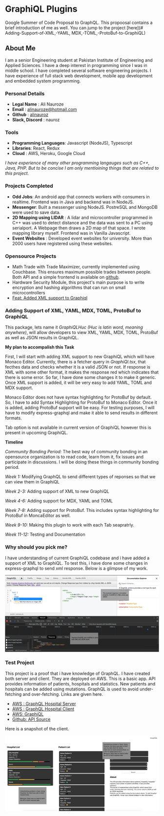 # GraphiQL Plugins

Google Summer of Code Proposal to GraphQL. This propoosal contains a brief introduction of me as well. You can jump to the project [here](# Adding-Support-of-XML,-YAML, MDX,-TOML,-ProtoBuf-to-GraphiQL)

## About Me

I am a senior Engineering student at Pakistan Institute of Engineering and Applied Sciences. I have a deep interest in programming since I was in middle school. I have completed several software engineering projects. I have experience of full stack web development, mobile app development and embedded system programming. 

### Personal Details
- **Legal Name** : Ali Nauroze
- **Email** : alinauroze@hotmail.com
- **Github** : [alinauroz](https://github.com/alinauroz)
- **Slack, Discord** : nauroz

### Tools


- **Programming Languages**: Javascript (NodeJS), Typescript
- **Libraries**: React, Redux
- **Cloud** : AWS, Heroku, Google Cloud


_I have experience of many other programming langauges such as C++, Java, PHP. But to be concise I am only mentioining things that are related to this project._

### Projects Completed

- **Odd Jobs**: An android app that connects workers with consumers in realtime. Frontend was in Java and backend was in NodeJS.
- **Messenger**: Built a messenger using NodeJS. PostreSQL and MongoDB were used to save data. 
- **2D Mapping using LIDAR** : A lidar and microcontroller programmed in C++ was used to detect distance and the data was sent to a PC using serialport. A Webpage then draws a 2D map of that space. I wrote mapping library myself. Frontend was in Vanilla Javascript.
- **Event Websites** : Developed event websites for university. More than 2000 users have registered using these websites.

### Opensource Projects
- Math Trade with Trade Maximizer, currently implemented using Couchbase. This ensures maximum possible trades between people. Both API and a simple frontend is available on [github](https://github.com/alinauroz/crowd-trade).
- Hardware Security Module, this project's main purpose is to write encryption and hashing algorithms that can run on small microcontrollers
- [Feat: Added XML support to Graphiql](https://github.com/graphql/graphiql/pull/1430)

### Adding Support of XML, YAML, MDX, TOML, ProtoBuf to GraphiQL

This package, lets name it _GraphiQLHuc (Huc is latin word, meaning anywhere)_, will allow developers to view XML, YAML, MDX, TOML, ProtoBuf as well as JSON results in GraphiQL.

**My plan to accompalish this Task**

First, I will start with adding XML support to new GraphiQL which will have Monaco Editor. Currently, there is a fetcher query in _GraphiQl.tsx_, that fecthes data and checks whether it is a valid JSON or not. If response is XML with some other format, it makes the response red which indicates that there is some error. So far, I have done some changes it to make it generic. Once XML support is added, it will be very easy to add YAML, TOML and MDX support.

Monaco Editor does not have syntax highlighting for ProtoBuf by default. So, I have to add Syntax Highlighting for ProtoBuf to Monaco Editor. Once it is added, adding ProtoBuf support will be easy. For testing purposes, I will have to modify express-graphql and make it able to send results in different formats. 

Tab option is not available in current version of GraphiQL however this is present in upcoming GraphiQL. 

**Timeline**

_Community Bonding Period:_ The best way of community bonding in an opensource organization is to read code, learn from it, fix issues and participate in discussions. I will be doing these things in community bonding period.

_Week 1:_ Modifying GraphQL to send different types of reponses  so that we can view them in GraphiQL

_Week 2-3:_ Adding support of XML to new GraphiQL

_Week 4-6:_ Adding support for MDX, YAML and TOML

_Week 7-8:_ Adding support for ProtoBuf. This includes syntax highlighting for ProtoBuf in MoncaEditor as well.

_Week 9-10:_ Making this plugin to work with each Tab seapratrly.

_Week 11-12:_ Testing and Documentation

### Why should you pick me?

I have understanding of current GraphiQL codebase and i have added a support of XML to GraphiQL. To test this, i have done some changes in express-graphql to send xml response. Below is a glimpse of my work.

![XML Mode](./xml-mode.png)

### Test Project

This project is a proof that i have knowledge of GraphQL. I have created both server and client. They are deployed on AWS. This is a basic app. API provides information of patients, hospitals and statistics. New patients and hospitals can be added using mutations. GraphQL is used to avoid under-fetching and over-fetching. Links are given here.

- [AWS : GraphQL Hospital Server](http://52.66.182.42:3003) 
- [AWS : GraphQL Hospital Client](http://52.66.182.42:3001)
- [AWS: GraphiQL](http://52.66.182.42:3003/graphiql)
- [Github: API Source](https://github.com/alinauroz/graphql-hospital)

Here is a snapshot of the client.

![GraphQL Client](./client.png)






